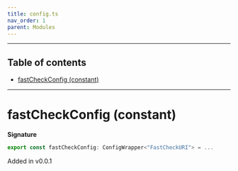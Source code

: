 ```yaml
---
title: config.ts
nav_order: 1
parent: Modules
---
```


---

<h2 class="text-delta">Table of contents</h2>

- [fastCheckConfig (constant)](#fastcheckconfig-constant)

---

# fastCheckConfig (constant)

**Signature**

```ts
export const fastCheckConfig: ConfigWrapper<"FastCheckURI"> = ...
```

Added in v0.0.1
